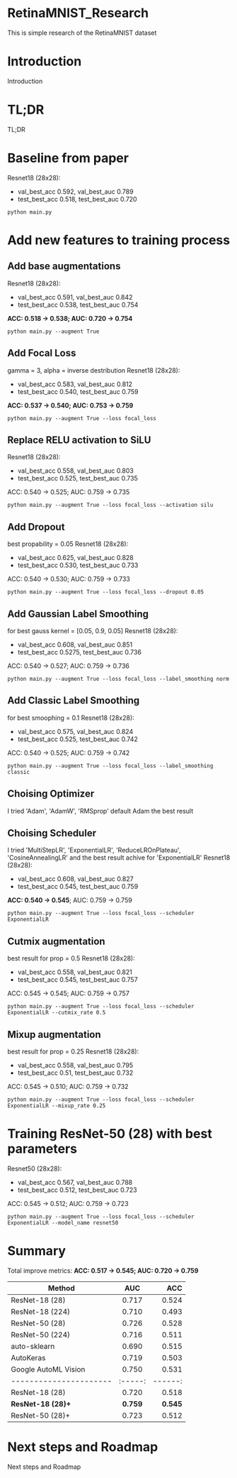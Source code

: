# RetinaMNIST_Research
This is simple research of the RetinaMNIST dataset

# Introduction
Introduction

# TL;DR
TL;DR

# Baseline from paper
Resnet18 (28x28):
- val_best_acc 0.592, val_best_auc 0.789
- test_best_acc 0.518, test_best_auc 0.720

```python main.py```

# Add new features to training process
## Add base augmentations
Resnet18 (28x28):
- val_best_acc 0.591, val_best_auc 0.842
- test_best_acc 0.538, test_best_auc 0.754

__ACC: 0.518 -> 0.538; AUC: 0.720 -> 0.754__

```python main.py --augment True```

## Add Focal Loss
gamma = 3, alpha = inverse destribution
Resnet18 (28x28):
- val_best_acc 0.583, val_best_auc 0.812
- test_best_acc 0.540, test_best_auc 0.759

__ACC: 0.537 -> 0.540; AUC: 0.753 -> 0.759__

```python main.py --augment True --loss focal_loss```

## Replace RELU activation to SiLU
Resnet18 (28x28):
- val_best_acc 0.558, val_best_auc 0.803
- test_best_acc 0.525, test_best_auc 0.735

ACC: 0.540 -> 0.525; AUC: 0.759 -> 0.735

```python main.py --augment True --loss focal_loss --activation silu```

## Add Dropout
best propability = 0.05
Resnet18 (28x28):
- val_best_acc 0.625, val_best_auc 0.828
- test_best_acc 0.530, test_best_auc 0.733

ACC: 0.540 -> 0.530; AUC: 0.759 -> 0.733

```python main.py --augment True --loss focal_loss --dropout 0.05```

## Add Gaussian Label Smoothing
for best gauss kernel = [0.05, 0.9, 0.05]
Resnet18 (28x28):
- val_best_acc 0.608, val_best_auc 0.851
- test_best_acc 0.5275, test_best_auc 0.736

ACC: 0.540 -> 0.527; AUC: 0.759 -> 0.736

```python main.py --augment True --loss focal_loss --label_smoothing norm```

## Add Classic Label Smoothing
for best smoophing = 0.1
Resnet18 (28x28):
- val_best_acc 0.575, val_best_auc 0.824
- test_best_acc 0.525, test_best_auc 0.742

ACC: 0.540 -> 0.525; AUC: 0.759 -> 0.742

```python main.py --augment True --loss focal_loss --label_smoothing classic```

## Choising Optimizer
I tried 'Adam', 'AdamW', 'RMSprop'
default Adam the best result

## Choising Scheduler
I tried 'MultiStepLR', 'ExponentialLR', 'ReduceLROnPlateau', 'CosineAnnealingLR' and the best result achive for 'ExponentialLR'
Resnet18 (28x28):
- val_best_acc 0.608, val_best_auc 0.827
- test_best_acc 0.545, test_best_auc 0.759

__ACC: 0.540 -> 0.545__; AUC: 0.759 -> 0.759

```python main.py --augment True --loss focal_loss --scheduler ExponentialLR ```

## Cutmix augmentation
best result for prop = 0.5
Resnet18 (28x28):
- val_best_acc 0.558, val_best_auc 0.821
- test_best_acc 0.545, test_best_auc 0.757

ACC: 0.545 -> 0.545; AUC: 0.759 -> 0.757

```python main.py --augment True --loss focal_loss --scheduler ExponentialLR --cutmix_rate 0.5```

## Mixup augmentation
best result for prop = 0.25
Resnet18 (28x28):
- val_best_acc 0.558, val_best_auc 0.795
- test_best_acc 0.51, test_best_auc 0.732

ACC: 0.545 -> 0.510; AUC: 0.759 -> 0.732

```python main.py --augment True --loss focal_loss --scheduler ExponentialLR --mixup_rate 0.25```

# Training ResNet-50 (28) with best parameters
Resnet50 (28x28):
- val_best_acc 0.567, val_best_auc 0.788
- test_best_acc 0.512, test_best_auc 0.723

ACC: 0.545 -> 0.512; AUC: 0.759 -> 0.723

```python main.py --augment True --loss focal_loss --scheduler ExponentialLR --model_name resnet50```

# Summary
Total improve metrics: __ACC: 0.517 -> 0.545; AUC: 0.720 -> 0.759__

| Method               |  AUC  |  ACC  |
|----------------------|:-----:|------:|
| ResNet-18 (28)       | 0.717 | 0.524 |
| ResNet-18 (224)      | 0.710 | 0.493 |
| ResNet-50 (28)       | 0.726 | 0.528 |
| ResNet-50 (224)      | 0.716 | 0.511 |
| auto-sklearn         | 0.690 | 0.515 |
| AutoKeras            | 0.719 | 0.503 |
| Google AutoML Vision | 0.750 | 0.531 |
|----------------------|:-----:|------:|
| ResNet-18 (28)       | 0.720 | 0.518 |
| __ResNet-18 (28)+__  | __0.759__ | __0.545__ |
| ResNet-50 (28)+      | 0.723 | 0.512 |

# Next steps and Roadmap
Next steps and Roadmap